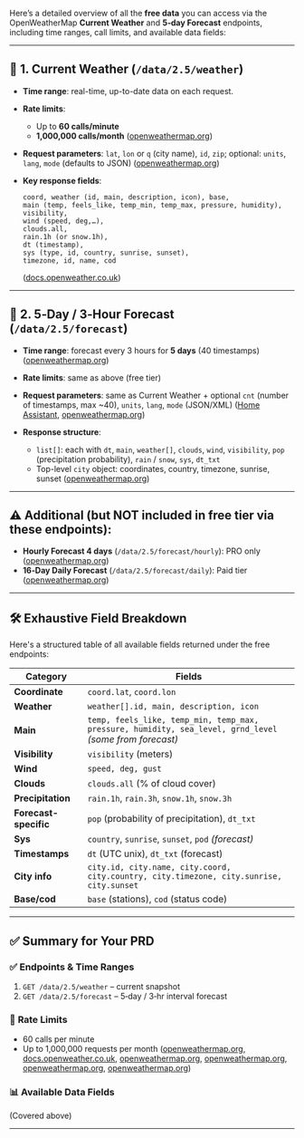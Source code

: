 Here’s a detailed overview of all the **free data** you can access via the OpenWeatherMap **Current Weather** and **5‑day Forecast** endpoints, including time ranges, call limits, and available data fields:

---

## 📍 1. **Current Weather** (`/data/2.5/weather`)

* **Time range**: real-time, up-to-date data on each request.
* **Rate limits**:

  * Up to **60 calls/minute**
  * **1,000,000 calls/month** ([openweathermap.org][1])
* **Request parameters**: `lat`, `lon` or `q` (city name), `id`, `zip`; optional: `units`, `lang`, `mode` (defaults to JSON) ([openweathermap.org][2])
* **Key response fields**:

  ```
  coord, weather (id, main, description, icon), base,
  main (temp, feels_like, temp_min, temp_max, pressure, humidity),
  visibility,
  wind (speed, deg,…),
  clouds.all,
  rain.1h (or snow.1h),
  dt (timestamp),
  sys (type, id, country, sunrise, sunset),
  timezone, id, name, cod
  ```

  ([docs.openweather.co.uk][3])

---

## 📅 2. **5‑Day / 3‑Hour Forecast** (`/data/2.5/forecast`)

* **Time range**: forecast every 3 hours for **5 days** (40 timestamps) ([openweathermap.org][4])
* **Rate limits**: same as above (free tier)
* **Request parameters**: same as Current Weather + optional `cnt` (number of timestamps, max \~40), `units`, `lang`, `mode` (JSON/XML) ([Home Assistant][5], [openweathermap.org][4])
* **Response structure**:

  * `list[]`: each with `dt`, `main`, `weather[]`, `clouds`, `wind`, `visibility`, `pop` (precipitation probability), `rain` / `snow`, `sys`, `dt_txt`
  * Top-level `city` object: coordinates, country, timezone, sunrise, sunset ([openweathermap.org][4])

---

## ⚠️ Additional (but NOT included in free tier via these endpoints):

* **Hourly Forecast 4 days** (`/data/2.5/forecast/hourly`): PRO only ([openweathermap.org][6])
* **16‑Day Daily Forecast** (`/data/2.5/forecast/daily`): Paid tier ([openweathermap.org][7])

---

## 🛠️ Exhaustive Field Breakdown

Here's a structured table of all available fields returned under the free endpoints:

| Category              | Fields                                                                                                   |
| --------------------- | -------------------------------------------------------------------------------------------------------- |
| **Coordinate**        | `coord.lat`, `coord.lon`                                                                                 |
| **Weather**           | `weather[].id, main, description, icon`                                                                  |
| **Main**              | `temp, feels_like, temp_min, temp_max, pressure, humidity, sea_level, grnd_level` *(some from forecast)* |
| **Visibility**        | `visibility` (meters)                                                                                    |
| **Wind**              | `speed, deg, gust`                                                                                       |
| **Clouds**            | `clouds.all` (% of cloud cover)                                                                          |
| **Precipitation**     | `rain.1h`, `rain.3h`, `snow.1h`, `snow.3h`                                                               |
| **Forecast-specific** | `pop` (probability of precipitation), `dt_txt`                                                           |
| **Sys**               | `country`, `sunrise`, `sunset`, `pod` *(forecast)*                                                       |
| **Timestamps**        | `dt` (UTC unix), `dt_txt` (forecast)                                                                     |
| **City info**         | `city.id, city.name, city.coord, city.country, city.timezone, city.sunrise, city.sunset`                 |
| **Base/cod**          | `base` (stations), `cod` (status code)                                                                   |

---

## ✅ Summary for Your PRD

### ✅ **Endpoints & Time Ranges**

1. `GET /data/2.5/weather` – current snapshot
2. `GET /data/2.5/forecast` – 5‑day / 3‑hr interval forecast

### 🚦 **Rate Limits**

* 60 calls per minute
* Up to 1,000,000 requests per month ([openweathermap.org][8], [docs.openweather.co.uk][3], [openweathermap.org][1], [openweathermap.org][6], [openweathermap.org][9], [openweathermap.org][4])

### 📊 **Available Data Fields**

(Covered above)

---

[1]: https://openweathermap.org/full-price?utm_source=chatgpt.com "Pricing page - detailed comparison"
[2]: https://openweathermap.org/current?utm_source=chatgpt.com "Current weather data"
[3]: https://docs.openweather.co.uk/appid?utm_source=chatgpt.com "How to start to work with Openweather API"
[4]: https://openweathermap.org/forecast5?utm_source=chatgpt.com "5 day weather forecast"
[5]: https://www.home-assistant.io/integrations/openweathermap/?utm_source=chatgpt.com "OpenWeatherMap"
[6]: https://openweathermap.org/api/hourly-forecast?utm_source=chatgpt.com "Hourly Weather Forecast 4 days"
[7]: https://openweathermap.org/api?utm_source=chatgpt.com "Weather API"
[8]: https://openweathermap.org/price?utm_source=chatgpt.com "Pricing"
[9]: https://openweathermap.org/weather-data?utm_source=chatgpt.com "Units in API response"

